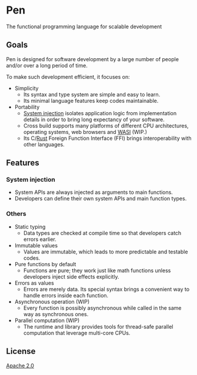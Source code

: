 # Pen

The functional programming language for scalable development

## Goals

Pen is designed for software development by a large number of people and/or over a long period of time.

To make such development efficient, it focuses on:

- Simplicity
  - Its syntax and type system are simple and easy to learn.
  - Its minimal language features keep codes maintainable.
- Portability
  - [System injection](#system-injection) isolates application logic from implementation details in order to bring long expectancy of your software.
  - Cross build supports many platforms of different CPU architectures, operating systems, web browsers and [WASI](https://wasi.dev/) (WIP.)
  - Its C/[Rust](https://www.rust-lang.org/) Foreign Function Interface (FFI) brings interoperability with other languages.

## Features

### System injection

- System APIs are always injected as arguments to main functions.
- Developers can define their own system APIs and main function types.

### Others

- Static typing
  - Data types are checked at compile time so that developers catch errors earlier.
- Immutable values
  - Values are immutable, which leads to more predictable and testable codes.
- Pure functions by default
  - Functions are pure; they work just like math functions unless developers inject side effects explicitly.
- Errors as values
  - Errors are merely data. Its special syntax brings a convenient way to handle errors inside each function.
- Asynchronous operation (WIP)
  - Every function is possibly asynchronous while called in the same way as synchronous ones.
- Parallel computation (WIP)
  - The runtime and library provides tools for thread-safe parallel
    computation that leverage multi-core CPUs.

## License

[Apache 2.0](https://github.com/pen-lang/pen/blob/main/LICENSE)
